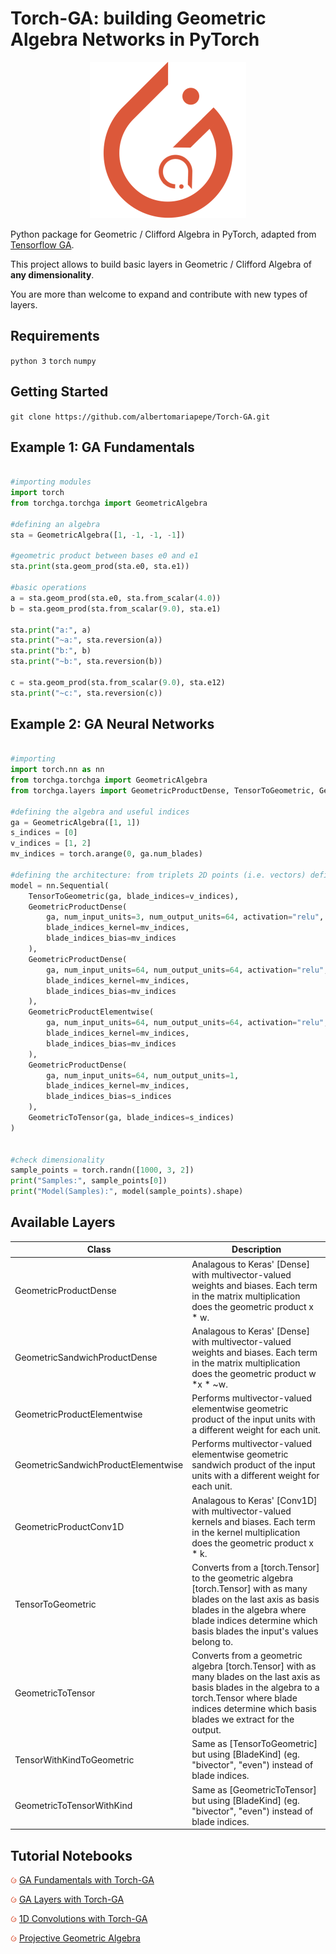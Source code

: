 # Torch-GA: building Geometric Algebra Networks in PyTorch
<p align="center">
  <img src="https://github.com/albertomariapepe/Torch-GA/blob/main/logo.tiff?raw=true" width="250" height="250">
</p>

Python package for Geometric / Clifford Algebra in PyTorch, adapted from [Tensorflow GA](https://github.com/RobinKa/tfga).

This project allows to build basic layers in Geometric / Clifford Algebra of **any dimensionality**. 

You are more than welcome to expand and contribute with new types of layers.

## Requirements

  ```python 3```
  ```torch```
  ```numpy```
  
## Getting Started

```git clone https://github.com/albertomariapepe/Torch-GA.git```

## Example 1: GA Fundamentals

```python

#importing modules
import torch
from torchga.torchga import GeometricAlgebra

#defining an algebra
sta = GeometricAlgebra([1, -1, -1, -1])

#geometric product between bases e0 and e1
sta.print(sta.geom_prod(sta.e0, sta.e1))

#basic operations
a = sta.geom_prod(sta.e0, sta.from_scalar(4.0))
b = sta.geom_prod(sta.from_scalar(9.0), sta.e1)

sta.print("a:", a)
sta.print("~a:", sta.reversion(a))
sta.print("b:", b)
sta.print("~b:", sta.reversion(b))

c = sta.geom_prod(sta.from_scalar(9.0), sta.e12)
sta.print("~c:", sta.reversion(c))

```

## Example 2: GA Neural Networks

```python

#importing
import torch.nn as nn
from torchga.torchga import GeometricAlgebra
from torchga.layers import GeometricProductDense, TensorToGeometric, GeometricToTensor

#defining the algebra and useful indices
ga = GeometricAlgebra([1, 1])
s_indices = [0]
v_indices = [1, 2]
mv_indices = torch.arange(0, ga.num_blades)

#defining the architecture: from triplets 2D points (i.e. vectors) defining a triangle --> single scalar area
model = nn.Sequential(
    TensorToGeometric(ga, blade_indices=v_indices),
    GeometricProductDense(
        ga, num_input_units=3, num_output_units=64, activation="relu",
        blade_indices_kernel=mv_indices,
        blade_indices_bias=mv_indices
    ),
    GeometricProductDense(
        ga, num_input_units=64, num_output_units=64, activation="relu",
        blade_indices_kernel=mv_indices,
        blade_indices_bias=mv_indices
    ),
    GeometricProductElementwise(
        ga, num_input_units=64, num_output_units=64, activation="relu",
        blade_indices_kernel=mv_indices,
        blade_indices_bias=mv_indices
    ),
    GeometricProductDense(
        ga, num_input_units=64, num_output_units=1,
        blade_indices_kernel=mv_indices,
        blade_indices_bias=s_indices
    ),
    GeometricToTensor(ga, blade_indices=s_indices)
)


#check dimensionality
sample_points = torch.randn([1000, 3, 2])
print("Samples:", sample_points[0])
print("Model(Samples):", model(sample_points).shape)
```


## Available Layers


| Class                              | Description                                                                                                                                  |
|------------------------------------|----------------------------------------------------------------------------------------------------------------------------------------------|
| GeometricProductDense              | Analagous to Keras' [Dense] with multivector-valued weights and biases. Each term in the matrix multiplication does the geometric product x * w. |
| GeometricSandwichProductDense      | Analagous to Keras' [Dense] with multivector-valued weights and biases. Each term in the matrix multiplication does the geometric product w *x * ~w. |
| GeometricProductElementwise        | Performs multivector-valued elementwise geometric product of the input units with a different weight for each unit.                           |
| GeometricSandwichProductElementwise| Performs multivector-valued elementwise geometric sandwich product of the input units with a different weight for each unit.               |
| GeometricProductConv1D             | Analagous to Keras' [Conv1D] with multivector-valued kernels and biases. Each term in the kernel multiplication does the geometric product x * k. |
| TensorToGeometric                  | Converts from a [torch.Tensor] to the geometric algebra [torch.Tensor] with as many blades on the last axis as basis blades in the algebra where blade indices determine which basis blades the input's values belong to. |
| GeometricToTensor                  | Converts from a geometric algebra [torch.Tensor] with as many blades on the last axis as basis blades in the algebra to a torch.Tensor where blade indices determine which basis blades we extract for the output. |
| TensorWithKindToGeometric          | Same as [TensorToGeometric] but using [BladeKind] (eg. "bivector", "even") instead of blade indices.                                         |
| GeometricToTensorWithKind          | Same as [GeometricToTensor] but using [BladeKind] (eg. "bivector", "even") instead of blade indices.         



## Tutorial Notebooks

<img src="https://github.com/albertomariapepe/Torch-GA/blob/main/logo.tiff?raw=true" width="10" height="10"> [GA Fundamentals with Torch-GA](https://github.com/albertomariapepe/Torch-GA/blob/main/tests/torchga.ipynb)


<img src="https://github.com/albertomariapepe/Torch-GA/blob/main/logo.tiff?raw=true" width="10" height="10"> [GA Layers with Torch-GA](https://github.com/albertomariapepe/Torch-GA/blob/main/tests/torchga_test_triangles.ipynb)


<img src="https://github.com/albertomariapepe/Torch-GA/blob/main/logo.tiff?raw=true" width="10" height="10"> [1D Convolutions with Torch-GA](https://github.com/albertomariapepe/Torch-GA/blob/main/tests/torchga_test_conv.ipynb)

<img src="https://github.com/albertomariapepe/Torch-GA/blob/main/logo.tiff?raw=true" width="10" height="10"> [Projective Geometric Algebra](https://github.com/albertomariapepe/Torch-GA/blob/main/tests/torchga_test_pga.ipynb)
